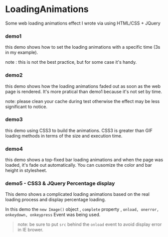 # LoadingAnimations
Some web loading animations effect I wrote via using HTML/CSS + JQuery

### demo1
this demo shows how to set the loading animations with a specific time (3s in my example).

note
: this is not the best practice, but for some case it's handy.

### demo2

this demo shows how the loading animations faded out as soon as the web page is rendered.  It's more pratical than demo1 because it's not set by time.

note: please clean your cache during test otherwise the effect may be less significant to notice.

### demo3

this demo using CSS3 to build the animations. CSS3 is greater than GIF loading methods in terms of the size and execution time.

### demo4

this demo shows a top-fixed bar loading animations and when the page was loaded, it's fade out automatically. You can cusomize the color and bar height in stylesheet.


### demo5 - CSS3 & JQuery Percentage display

This demo shows a complicated loading animations based on the real loading process and display percentage loading.

In this demo the `new Image()` object , `complete` property , `onload, onerror, onkeydown, onkeypress` Event was being used.

> note: be sure to put `src` behind the `onload` event to avoid display error in IE brower.